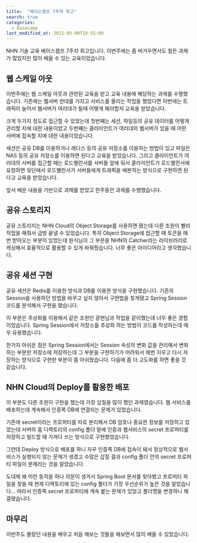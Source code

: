 ```yaml
---
title:  "베이스캠프 7주차 회고"
search: true
categories: 
  - Basecamp
last_modified_at: 2021-03-09T18:55:00
---
```


NHN 기술 교육 베이스캠프 7주차 회고입니다. 이번주에는 좀 버거우면서도 힘든 과제가 많았지만 많이 배울 수 있는 교육이었습니다.

## 웹 스케일 아웃

이번주에는 웹 스케일 아웃과 관련된 교육을 받고 교육 내용에 해당하는 과제를 수행했습니다. 기존에는 웹서버 한대를 가지고 서비스를 올리는 작업을 했었다면 이번에는 트래픽이 늘어서 웹서버가 여러대가 될때 어떻게 해야할지 교육을 받았습니다.

크게 두가지 정도로 접근할 수 있었는데 첫번째는 세션, 파일등의 공유 데이터를 어떻게 관리할 지에 대한 내용이었고 두번쨰는 클라이언트가 여러대의 웹서버가 있을 때 어떤 서버에 접속할 지에 대한 내용이었습니다.

세션은 공유 DB를 이용하거나 레디스 등의 공유 저장소를 이용하는 방법이 있고 파일은 NAS 등의 공유 저장소를 이용하면 된다고 교육을 받았습니다.
그리고 클라이언트가 여러대의 서버를 접근할 때는 로드밸런서를 서버들 앞에 둬서 클라이언트가 로드밸런서에 요청하면 뒷단에서 로드밸런서가 서버들에게 트래픽을 배분하는 방식으로 구현하면 된다고 교육을 받았습니다.

앞서 배운 내용을 기반으로 과제를 받았고 한주동안 과제를 수행했습니다.

## 공유 스토리지

공유 스토리지는 NHN Cloud의 Object Storage를 사용하면 됐는데 다른 조원이 빨리 작업을 해줘서 금방 끝낼 수 있었습니다.
특히 Object Storage에 접근할 때 토큰을 매번 받아오는 부분이 있었는데 원식님이 그 부분을 NHN의 Catcher라는 라이브러리로 캐싱해서 효율적으로 활용할 수 있게 바꿔줬습니다. 너무 좋은 아이디어라고 생각했습니다.

## 공유 세션 구현

공유 세션은 Redis를 이용한 방식과 DB를 이용한 방식을 구현했습니다. 기존의 Session을 사용하던 방법을 바꾸고 싶지 않아서 구현법을 찾게됐고 Spring Session 코드를 분석해서 구현을 했습니다.

이 부분은 추상화를 이용해서 같은 조원인 광현님과 작업을 같이했는데 너무 좋은 경험이었습니다. Spring Session에서 저장소를 추상화 하는 방법이 코드를 작성하는데 매우 유용했습니다.

한가지 아쉬운 점은 Spring Session에서는 Session 속성의 변화 값을 관리해서 변화 하는 부분만 저장소에 저장하는데 그 부분을 구현하기가 어려워서 매번 지우고 다시 저장하는 방식으로 구현한 부분이 좀 아쉬웠습니다.
다음에 좀 더 고도화를 하면 좋을 것 같습니다.

## NHN Cloud의 Deploy를 활용한 배포

이 부분도 다른 조원이 구현을 했는데 가장 삽질을 많이 했던 과제였습니다. 웹 서비스를 배포하는데 계속해서 인증쪽 DB에 연결되는 문제가 있었습니다.

기존에 secret이라는 프로퍼티를 따로 분리해서 DB 암호나 중요한 정보를 저장하고 있었는데 서버의 홈 디렉토리의 config 폴더 밑에 인증과 웹서비스의 secret 프로퍼티를 저장하고 빌드할 때 가져다 쓰는 방식으로 구현했었습니다.

그런데 Deploy 방식으로 배포를 하니 자꾸 인증쪽 DB에 접속이 돼서 정상적으로 웹서비스가 실행되지 않는 문제가 생겼고 수많은 삽질 결과 config 폴더 안의 secret 프로퍼티 파일이 문제라는 것을 알았습니다.

도대체 왜 이런 동작을 하나 의문이 생겨서 Spring Boot 문서를 찾아봤고 프로퍼티 파일을 찾을 때 현재 디렉토리에 있는 config 폴더가 가장 우선순위가 높은 것을 알았습니다...
따라서 인증쪽 secret 프로퍼티에 계속 붙는 문제가 있었고 폴더명을 변경하니 해결됐습니다.

## 마무리

이번주도 몰랐던 내용을 배우고 처음 해보는 것들을 해보면서 많이 배울 수 있었습니다.